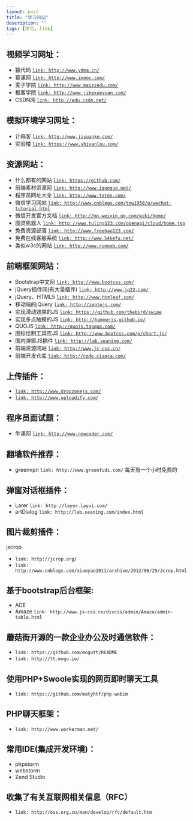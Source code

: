 ```yaml
---
layout: post
title: "学习网站"
description: ""
tags: [学习, link]
---
```


## 视频学习网址：
* 猿代码            <a href="http://www.ydma.cn/">`link: http://www.ydma.cn/`</a>
* 慕课网            <a href="http://www.imooc.com/">`link: http://www.imooc.com/`</a>
* 麦子学院          <a href="http://www.maiziedu.com/">`link: http://www.maiziedu.com/`</a>
* 极客学院          <a href="http://www.jikexueyuan.com/">`link: http://www.jikexueyuan.com/`</a>
* CSDN网            <a href="http://edu.csdn.net/">`link: http://edu.csdn.net/`</a>  

## 模拟环境学习网址：
* 计蒜客            <a href="http://www.jisuanke.com/">`link: http://www.jisuanke.com/`</a>
* 实验楼            <a href="https://www.shiyanlou.com/">`link: https://www.shiyanlou.com/`</a>


## 资源网站：
* 什么都有的网站    <a href="https://github.com/">`link: https://github.com/`</a>     
* 前端素材资源网    <a href="http://www.iguoguo.net/">`link: http://www.iguoguo.net/`</a>
* 程序员网址大全    <a href="http://www.tnten.com/">`link: http://www.tnten.com/`</a>
* 微信学习网站      <a href="http://www.cnblogs.com/txw1958/p/wechat-tutorial.html">`link: http://www.cnblogs.com/txw1958/p/wechat-tutorial.html`</a>
* 微信开发官方文档  <a href="http://mp.weixin.qq.com/wiki/home/">`link: http://mp.weixin.qq.com/wiki/home/`</a>
* 图灵机器人        <a href="http://www.tuling123.com/openapi/cloud/home.jsp">`link: http://www.tuling123.com/openapi/cloud/home.jsp`</a>
* 免费资源部落      <a href="http://www.freehao123.com/">`link: http://www.freehao123.com/`</a>
* 免费在线客服系统  <a href="http://www.54kefu.net/">`link: http://www.54kefu.net/`</a>
* 类似w3c的网站     <a href="http://www.runoob.com/">`link: http://www.runoob.com/`</a>


## 前端框架网站：
* Bootstrap中文网   <a href="http://www.bootcss.com/">`link: http://www.bootcss.com/`</a>
* jQuery插件网(有大量插件)      <a href="http://www.jq22.com/">`link: http://www.jq22.com/`</a>
* jQuery、HTML5     <a href="http://www.htmleaf.com/">`link: http://www.htmleaf.com/`</a>
* 移动端的jQuery    <a href="http://zeptojs.com/">`link: http://zeptojs.com/`</a>
* 实现滑动效果的JS  <a href="https://github.com/thebird/swipe">`link: https://github.com/thebird/swipe`</a>
* 实现多点触摸的JS  <a href="http://hammerjs.github.io/">`link: http://hammerjs.github.io/`</a>
* QUOJS             <a href="http://quojs.tapquo.com/">`link: http://quojs.tapquo.com/`</a>
* 图标绘制工具库JS  <a href="http://www.bootcss.com/p/chart.js/">`link: http://www.bootcss.com/p/chart.js/`</a>
* 国内弹窗JS插件   <a href="http://lab.seaning.com/">`link: http://lab.seaning.com/`</a>
* 前端资源网站     <a href="http://www.js-css.cn/">`link: http://www.js-css.cn/`</a>
* 前端开发仓库    <a href="http://code.ciaoca.com/">`link: http://code.ciaoca.com/`</a>

## 上传插件：
* <a href="http://www.dropzonejs.com/">`link: http://www.dropzonejs.com/`</a>
* <a href="http://www.uploadify.com/">`link: http://www.uploadify.com/`</a>

## 程序员面试题：
* 牛课网  <a href="http://www.nowcoder.com/">`link: http://www.nowcoder.com/`</a>

## 翻墙软件推荐：
* greenvpn    `link: http://www.greenfudi.com/`  每天有一个小时免费的

## 弹窗对话框插件：
* Larer  `link: http://layer.layui.com/`
* artDialog `link: http://lab.seaning.com/index.html`

## 图片裁剪插件：
jscrop 
* `link: http://jcrop.org/`     
* `link: http://www.cnblogs.com/xiaoyao2011/archive/2012/06/29/Jcrop.html`


## 基于bootstrap后台框架:
* ACE    
* Amaze  `link: http://www.js-css.cn/divcss/admin/Amaze/admin-table.html`

## 蘑菇街开源的一款企业办公及时通信软件：
* `link: https://github.com/mogutt/README`
* `link: http://tt.mogu.io/`

## 使用PHP+Swoole实现的网页即时聊天工具
* `link: https://github.com/matyhtf/php-webim`

## PHP聊天框架：
* `link: http://www.workerman.net/`

## 常用IDE(集成开发环境)：
* phpstorm          
* webstorm
* Zend Studio

## 收集了有关互联网相关信息（RFC）
* `link: http://oss.org.cn/man/develop/rfc/default.htm`
